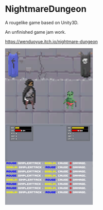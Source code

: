 # NightmareDungeon
A rougelike game based on Unity3D. 

An unfinished game jam work.

https://wenduoyue.itch.io/nightmare-dungeon

<img src="screenshot.png" alt="screenshot" style="zoom:50%;" />
